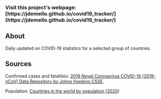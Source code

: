 <h3>Visit this project's webpage: [https://jdemello.github.io/covid19_tracker/](https://jdemello.github.io/covid19_tracker/)</h3>

## About

Daily updated on COVID-19 statistics for a selected group of countries.

## Sources

Confirmed cases and fatalities: [2019 Novel Coronavirus COVID-19 (2019-nCoV) Data Repository by Johns Hopkins CSSE](https://github.com/CSSEGISandData/COVID-19).

Population: [Countries in the world by population (2020)](https://www.worldometers.info/world-population/population-by-country/)